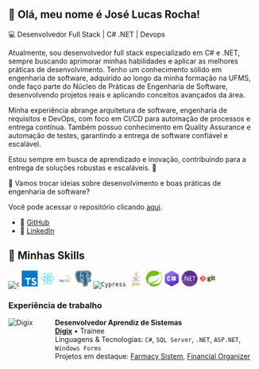 ## 💜 Olá, meu nome é José Lucas Rocha!

 💻 Desenvolvedor Full Stack | C# .NET | Devops

Atualmente, sou desenvolvedor full stack especializado em C# e .NET, sempre buscando aprimorar minhas habilidades e aplicar as melhores práticas de desenvolvimento. Tenho um conhecimento sólido em engenharia de software, adquirido ao longo da minha formação na UFMS, onde faço parte do Núcleo de Práticas de Engenharia de Software, desenvolvendo projetos reais e aplicando conceitos avançados da área.

Minha experiência abrange arquitetura de software, engenharia de requisitos e DevOps, com foco em CI/CD para automação de processos e entrega contínua. Também possuo conhecimento em Quality Assurance e automação de testes, garantindo a entrega de software confiável e escalável.

Estou sempre em busca de aprendizado e inovação, contribuindo para a entrega de soluções robustas e escaláveis. 🚀

📩 Vamos trocar ideias sobre desenvolvimento e boas práticas de engenharia de software?

Você pode acessar o repositório clicando [aqui](https://github.com/joselucas0/Automa-o-de-Testes-com-Cypress-para-Formul-rio-de-Registro-de-Imagens.git).


- 💼 [GitHub](https://github.com/joselucas0)
- 💼 [LinkedIn](https://www.linkedin.com/in/joselucasrocha/)



## 🚀 Minhas Skills

<code><img height="32" src="https://cdn.iconscout.com/icon/free/png-512/c-programming-569564.png" alt="c"/></code>
<code><img height="32" src="https://raw.githubusercontent.com/github/explore/80688e429a7d4ef2fca1e82350fe8e3517d3494d/topics/typescript/typescript.png" alt="Typescript"/></code>
<code><img height="32" src="https://raw.githubusercontent.com/github/explore/80688e429a7d4ef2fca1e82350fe8e3517d3494d/topics/react/react.png" alt="React"/></code>
<code><img height="32" src="https://raw.githubusercontent.com/github/explore/80688e429a7d4ef2fca1e82350fe8e3517d3494d/topics/mysql/mysql.png" alt="MySQL"/></code>
<code><img height="32" src="https://raw.githubusercontent.com/github/explore/80688e429a7d4ef2fca1e82350fe8e3517d3494d/topics/postgresql/postgresql.png" alt="PostgreSQL"/></code>
<code><img height="32" src="https://github.com/cypress-io/cypress-icons/blob/master/src/icons/icon_64x64.png" alt="Cypress"/></code>
<code><img height="32" src="https://raw.githubusercontent.com/github/explore/80688e429a7d4ef2fca1e82350fe8e3517d3494d/topics/java/java.png" alt="Java"/></code>
<code><img height="32" src="https://github.com/devicons/devicon/blob/master/icons/spring/spring-original.svg" alt="Spring Boot"/></code>
<code><img height="32" src="https://raw.githubusercontent.com/github/explore/80688e429a7d4ef2fca1e82350fe8e3517d3494d/topics/csharp/csharp.png" alt="C#"/></code>
<code><img height="32" src="https://raw.githubusercontent.com/github/explore/80688e429a7d4ef2fca1e82350fe8e3517d3494d/topics/dotnet/dotnet.png" alt=".NET"/></code>
<code><img height="32" src="https://raw.githubusercontent.com/github/explore/80688e429a7d4ef2fca1e82350fe8e3517d3494d/topics/git/git.png" alt="Git"/></code>


### Experiência de trabalho

[<img align="left" height="94px" width="94px" alt="Digix" src="https://digix.com.br/wp-content/uploads/2023/01/footer-logo.svg"/>](https://digix.com.br/)

**Desenvolvedor Aprendiz de Sistemas** \
[**Digix**](https://digix.com.br/) • Trainee \
Linguagens & Tecnologias: `C#`, `SQL Server`, `.NET`, `ASP.NET`, `Windows Forms` \
Projetos em destaque: [Farmacy Sistem](https://github.com/ValberOIiveira/Desafio-6), [Financial Organizer](https://github.com/joselucas0/FinancialOrganizer)
<br/>
